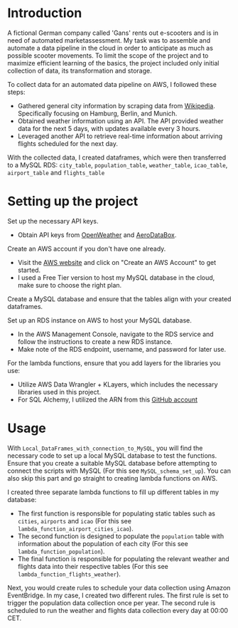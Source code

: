 # Introduction

A fictional German company called 'Gans' rents out e-scooters and is in need of automated marketassessment. My task was to assemble and automate a data pipeline in the cloud in order to anticipate as much as possible scooter movements. To limit the scope of the project and to maximize efficient learning of the basics, the project included only initial collection of data, its transformation and storage.

To collect data for an automated data pipeline on AWS, I followed these steps:

- Gathered general city information by scraping data from [Wikipedia](https://de.wikipedia.org/wiki/Wikipedia:Hauptseite). Specifically focusing on Hamburg, Berlin, and Munich.
- Obtained weather information using an API. The API provided weather data for the next 5 days, with updates available every 3 hours.
- Leveraged another API to retrieve real-time information about arriving flights scheduled for the next day.

With the collected data, I created dataframes, which were then transferred to a MySQL RDS: `city_table`, `population_table`, `weather_table`, `icao_table`, `airport_table` and `flights_table`

# Setting up the project

Set up the necessary API keys.
   - Obtain API keys from [OpenWeather](https://openweathermap.org/) and [AeroDataBox](https://rapidapi.com/aedbx-aedbx/api/aerodatabox/).

Create an AWS account if you don't have one already.
   - Visit the [AWS website](https://aws.amazon.com/) and click on "Create an AWS Account" to get started.
   - I used a Free Tier version to host my MySQL database in the cloud, make sure to choose the right plan.

Create a MySQL database and ensure that the tables align with your created dataframes.

Set up an RDS instance on AWS to host your MySQL database.
   - In the AWS Management Console, navigate to the RDS service and follow the instructions to create a new RDS instance.
   - Make note of the RDS endpoint, username, and password for later use.

For the lambda functions, ensure that you add layers for the libraries you use:
- Utilize AWS Data Wrangler + KLayers, which includes the necessary libraries used in this project.
- For SQL Alchemy, I utilized the ARN from this [GitHub account](https://github.com/keithrozario/Klayers)

# Usage

With `Local_DataFrames_with_connection_to_MySQL`, you will find the necessary code to set up a local MySQL database to test the functions. Ensure that you create a suitable MySQL database before attempting to connect the scripts with MySQL (For this see `MySQL_schema_set_up`). You can also skip this part and go straight to creating lambda functions on AWS.

I created three separate lambda functions to fill up different tables in my database:
 - The first function is responsible for populating static tables such as `cities`, `airports` and `icao` (For this see `lambda_function_airport_cities_icao`).
 - The second function is designed to populate the `population` table with information about the population of each city (For this see `lambda_function_population`).
 - The final function is responsible for populating the relevant weather and flights data into their respective tables (For this see `lambda_function_flights_weather`).

Next, you would create rules to schedule your data collection using Amazon EventBridge. In my case, I created two different rules. The first rule is set to trigger the population data collection once per year. The second rule is scheduled to run the weather and flights data collection every day at 00:00 CET.
